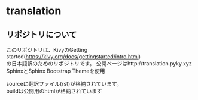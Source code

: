 # translation
## リポジトリについて
このリポジトリは、KivyのGetting started(https://kivy.org/docs/gettingstarted/intro.html)  
の日本語訳のためのリポジトリです。 
公開ページはhttp://translation.pyky.xyz 
SphinxとSphinx Bootstrap Themeを使用 

sourceに翻訳ファイル(rst)が格納されています。  
buildは公開用のhtmlが格納されています


